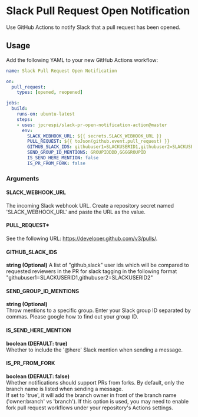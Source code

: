 # Slack Pull Request Open Notification

Use GitHub Actions to notify Slack that a pull request has been opened.

## Usage

Add the following YAML to your new GitHub Actions workflow:

```yaml
name: Slack Pull Request Open Notification

on:
  pull_request:
    types: [opened, reopened]

jobs:
  build:
    runs-on: ubuntu-latest
    steps:
    - uses: jpcrespi/slack-pr-open-notification-action@master
      env: 
        SLACK_WEBHOOK_URL: ${{ secrets.SLACK_WEBHOOK_URL }}
        PULL_REQUEST: ${{ toJson(github.event.pull_request) }}
        GITHUB_SLACK_IDS: githubuser1=SLACKUSERID1,githubuser2=SLACKUSERID2
        SEND_GROUP_ID_MENTIONS: GROUPIDDDD,GGGGROUPID
        IS_SEND_HERE_MENTION: false
        IS_PR_FROM_FORK: false
```

### Arguments

#### SLACK_WEBHOOK_URL

The incoming Slack webhook URL. Create a repository secret named 'SLACK_WEBHOOK_URL' and paste the URL as the value.

#### PULL_REQUEST*

See the following URL: <https://developer.github.com/v3/pulls/>.

#### GITHUB_SLACK_IDS

**string (Optional)**
A list of "github,slack" user ids which will be compared to requested reviewers in the PR
for slack tagging in the following format "githubuser1=SLACKUSERID1,githubuser2=SLACKUSERID2"

#### SEND_GROUP_ID_MENTIONS

**string (Optional)**  
Throw mentions to a specific group.
Enter your Slack group ID separated by commas.
Please google how to find out your group ID.

#### IS_SEND_HERE_MENTION

**boolean (DEFAULT: true)**  
Whether to include the '@here' Slack mention when sending a message.

#### IS_PR_FROM_FORK

**boolean (DEFAULT: false)**  
Whether notifications should support PRs from forks. By default, only the branch name is listed when sending a message.  
If set to 'true', it will add the branch owner in front of the branch name ('owner:branch' vs 'branch'). If this option is used, you may need to enable fork pull request workflows under your repository's Actions settings.
